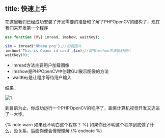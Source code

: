 title: 快速上手
---

在这里我们已经成功安装了开发需要的准备和了解了PHPOpenCV的结构了，现在我们来开发第一个程序


```php
use function CV\{ imread, imshow, waitKey};

$im = imread('Obama.png');//加载图片
imshow('This is Obama id card',$im);//调用imshow方法暂时图片
waitKey(0);

```

- imread方法主要用户加载图像
- imshow是PHPOpenCV中创建GUI展示图像的方法
- waitKey是让程序等待用户输入

结果：

![1](/images/docs/quick-start/1.png)

到目前为止，你成功运行一个PHPOpenCV的程序了，距离计算机视觉开发又迈进了一大步。

{% note warn 如果还不明白这个程序？ %}
如果你还不明这个程序到底做了什么，没关系，后面你便会慢慢理解
{% endnote %}

